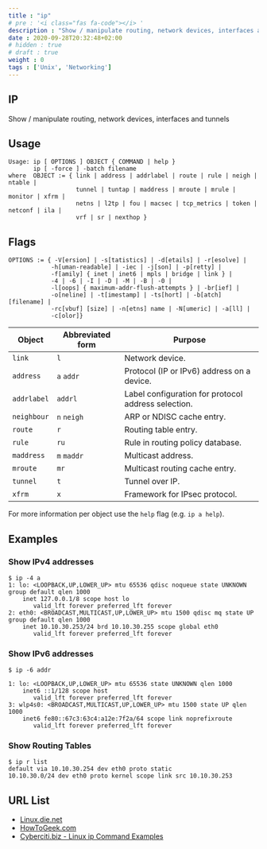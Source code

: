 ```yaml
---
title : "ip"
# pre : '<i class="fas fa-code"></i> '
description : "Show / manipulate routing, network devices, interfaces and tunnels."
date : 2020-09-28T20:32:48+02:00
# hidden : true
# draft : true
weight : 0
tags : ['Unix', 'Networking']
---
```


## IP

Show / manipulate routing, network devices, interfaces and tunnels

## Usage

```plain
Usage: ip [ OPTIONS ] OBJECT { COMMAND | help }
       ip [ -force ] -batch filename
where  OBJECT := { link | address | addrlabel | route | rule | neigh | ntable |
                   tunnel | tuntap | maddress | mroute | mrule | monitor | xfrm |
                   netns | l2tp | fou | macsec | tcp_metrics | token | netconf | ila |
                   vrf | sr | nexthop }
```

## Flags

```plain
OPTIONS := { -V[ersion] | -s[tatistics] | -d[etails] | -r[esolve] |
            -h[uman-readable] | -iec | -j[son] | -p[retty] |
            -f[amily] { inet | inet6 | mpls | bridge | link } |
            -4 | -6 | -I | -D | -M | -B | -0 |
            -l[oops] { maximum-addr-flush-attempts } | -br[ief] |
            -o[neline] | -t[imestamp] | -ts[hort] | -b[atch] [filename] |
            -rc[vbuf] [size] | -n[etns] name | -N[umeric] | -a[ll] |
            -c[olor]}
```

| Object      | Abbreviated form | Purpose                                             |
| ----------- | ---------------- | --------------------------------------------------- |
| `link`      | `l`              | Network device.                                     |
| `address`   | `a` `addr`       | Protocol (IP or IPv6) address on a device.          |
| `addrlabel` | `addrl`          | Label configuration for protocol address selection. |
| `neighbour` | `n` `neigh`      | ARP or NDISC cache entry.                           |
| `route`     | `r`              | Routing table entry.                                |
| `rule`      | `ru`             | Rule in routing policy database.                    |
| `maddress`  | `m` `maddr`      | Multicast address.                                  |
| `mroute`    | `mr`             | Multicast routing cache entry.                      |
| `tunnel`    | `t`              | Tunnel over IP.                                     |
| `xfrm`      | `x`              | Framework for IPsec protocol.                       |

For more information per object use the `help` flag (e.g. `ip a help`).

## Examples

### Show IPv4 addresses

```plain
$ ip -4 a
1: lo: <LOOPBACK,UP,LOWER_UP> mtu 65536 qdisc noqueue state UNKNOWN group default qlen 1000
    inet 127.0.0.1/8 scope host lo
       valid_lft forever preferred_lft forever
2: eth0: <BROADCAST,MULTICAST,UP,LOWER_UP> mtu 1500 qdisc mq state UP group default qlen 1000
    inet 10.10.30.253/24 brd 10.10.30.255 scope global eth0
       valid_lft forever preferred_lft forever
```

### Show IPv6 addresses

```plain
$ ip -6 addr

1: lo: <LOOPBACK,UP,LOWER_UP> mtu 65536 state UNKNOWN qlen 1000
    inet6 ::1/128 scope host
       valid_lft forever preferred_lft forever
3: wlp4s0: <BROADCAST,MULTICAST,UP,LOWER_UP> mtu 1500 state UP qlen 1000
    inet6 fe80::67c3:63c4:a12e:7f2a/64 scope link noprefixroute
       valid_lft forever preferred_lft forever
```

### Show Routing Tables

```plain
$ ip r list
default via 10.10.30.254 dev eth0 proto static 
10.10.30.0/24 dev eth0 proto kernel scope link src 10.10.30.253
```

## URL List

- [Linux.die.net](https://linux.die.net/man/8/ip)
- [HowToGeek.com](https://www.howtogeek.com/657911/how-to-use-the-ip-command-on-linux/)
- [Cyberciti.biz - Linux ip Command Examples](https://www.cyberciti.biz/faq/linux-ip-command-examples-usage-syntax)

